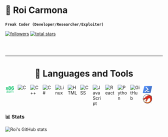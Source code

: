# 🙊 Roi Carmona



**`Freak Coder (Developer/Researcher/Exploiter)`**


   <p align="left">
      <a href="https://github.com/EpsilonXz?tab=followers">
         <img alt="followers" title="Follow me on Github" src="https://custom-icon-badges.demolab.com/github/followers/EpsilonXz?color=236ad3&labelColor=1155ba&style=for-the-badge&logo=person-add&label=Follow&logoColor=white"/></a>
      <a href="https://github.com/EpsilonXz?tab=repositories&sort=stargazers">
         <img alt="total stars" title="Total stars on GitHub" src="https://custom-icon-badges.demolab.com/github/stars/EpsilonXz?color=55960c&style=for-the-badge&labelColor=488207&logo=star"/></a>
   </p>


<br />
<br />

---
<h1 align="center">🧰 Languages and Tools </h1> 

<img align="left" alt="Assembly 8086" width="30px" style="padding-right:10px;" src="https://github.com/martinalebachew/martinalebachew/blob/main/assets/assembly-x86.svg"/>
<img align="left" alt="C" width="30px" style="padding-right:10px;" src="https://cdn.jsdelivr.net/gh/devicons/devicon/icons/c/c-original.svg"/>
<img align="left" alt="C++" width="30px" style="padding-right:10px;" src="https://cdn.jsdelivr.net/gh/devicons/devicon/icons/cplusplus/cplusplus-original.svg"/>
<img align="left" alt="C#" width="30px" style="padding-right:10px;" src="https://cdn.jsdelivr.net/gh/devicons/devicon/icons/csharp/csharp-original.svg"/>
<img align="left" alt="Linux" width="30px" style="padding-right:10px;" src="https://cdn.jsdelivr.net/gh/devicons/devicon/icons/linux/linux-original.svg" />
<img align="left" alt="HTML" width="30px" style="padding-right:10px;" src="https://cdn.jsdelivr.net/gh/devicons/devicon/icons/html5/html5-plain.svg" />
<img align="left" alt="CSS" width="30px" style="padding-right:10px;" src="https://cdn.jsdelivr.net/gh/devicons/devicon/icons/css3/css3-plain.svg" />
<img align="left" alt="JavaScript" width="30px" style="padding-right:10px;" src="https://cdn.jsdelivr.net/gh/devicons/devicon/icons/javascript/javascript-plain.svg" />
<img align="left" alt="React" width="30px" style="padding-right:10px;" src="https://cdn.jsdelivr.net/gh/devicons/devicon/icons/react/react-original.svg" />
<img align="left" alt="Python" width="30px" style="padding-right:10px;" src="https://cdn.jsdelivr.net/gh/devicons/devicon/icons/python/python-plain.svg" />
<img align="left" alt="GitHub" width="30px" style="padding-right:10px;" src="https://cdn.jsdelivr.net/gh/devicons/devicon/icons/github/github-original.svg" />
<img align="left" alt="PowerShell" width="30px" style="padding-right:10px;" src="https://github.com/martinalebachew/martinalebachew/blob/main/assets/powershell.svg"/>
<img align="left" alt="Ghidra" width="30px" style="padding-right:10px;" src="https://github.com/martinalebachew/martinalebachew/blob/main/assets/ghidra.svg" />

<br />
<br />
<br />
<br />

### 📊 Stats

![Roi's GitHub stats](https://github-readme-stats.vercel.app/api?username=EpsilonXz&show_icons=true&theme=gruvbox)

<!-- ![GitHub Streak](https://streak-stats.demolab.com?user=EpsilonXz&theme=gruvbox&border_radius=4.5) -->

#
